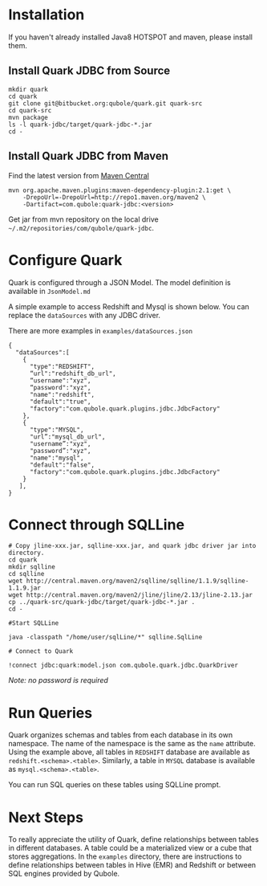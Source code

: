 Installation
============
If you haven't already installed Java8 HOTSPOT and maven, please install them.

Install Quark JDBC from Source
-------------------------
    mkdir quark
    cd quark
    git clone git@bitbucket.org:qubole/quark.git quark-src
    cd quark-src
    mvn package
    ls -l quark-jdbc/target/quark-jdbc-*.jar
    cd -
    
Install Quark JDBC from Maven
-----------------------------
Find the latest version from [Maven Central](https://search.maven.org/#search%7Cga%7C1%7Cquark-jdbc)

    mvn org.apache.maven.plugins:maven-dependency-plugin:2.1:get \
        -DrepoUrl=-DrepoUrl=http://repo1.maven.org/maven2 \
        -Dartifact=com.qubole:quark-jdbc:<version>

Get jar from mvn repository on the local drive `~/.m2/repositories/com/qubole/quark-jdbc`.
        
Configure Quark
===============
Quark is configured through a JSON Model. The model definition is available in `JsonModel.md`

A simple example to access Redshift and Mysql is shown below. You can replace the `dataSources`
with any JDBC driver.

There are more examples in `examples/dataSources.json`

    {
      "dataSources":[
        {
          "type":"REDSHIFT",
          “url":"redshift_db_url",
          “username":"xyz",
          “password":"xyz",
          "name":"redshift",
          "default":"true",
          "factory":"com.qubole.quark.plugins.jdbc.JdbcFactory"
        },
        {
          "type":"MYSQL",
          "url”:"mysql_db_url",
          "username”:"xyz",
          "password”:"xyz",
          "name":"mysql",
          "default":"false",
          "factory":"com.qubole.quark.plugins.jdbc.JdbcFactory"
        }
       ],
    }

Connect through SQLLine
=======================

    # Copy jline-xxx.jar, sqlline-xxx.jar, and quark jdbc driver jar into directory.
    cd quark
    mkdir sqlline
    cd sqlline
    wget http://central.maven.org/maven2/sqlline/sqlline/1.1.9/sqlline-1.1.9.jar
    wget http://central.maven.org/maven2/jline/jline/2.13/jline-2.13.jar
    cp ../quark-src/quark-jdbc/target/quark-jdbc-*.jar .
    cd -
    
    #Start SQLLine

    java -classpath "/home/user/sqlLine/*" sqlline.SqlLine

    # Connect to Quark

    !connect jdbc:quark:model.json com.qubole.quark.jdbc.QuarkDriver

*Note: no password is required*

Run Queries
===========
Quark organizes schemas and tables from each database in its own namespace. The name of the 
namespace is the same as the `name` attribute. Using the example 
above, all tables in `REDSHIFT` database are available as `redshift.<schema>.<table>`. Similarly,
 a table in `MYSQL` database is available as `mysql.<schema>.<table>`.

You can run SQL queries on these tables using SQLLine prompt.
 
Next Steps
==========
 
To really appreciate the utility of Quark, define relationships between tables in different 
databases. A table could be a materialized view or a cube that stores aggregations. In the 
`examples` directory, there are instructions to define relationships between tables in Hive (EMR) 
and Redshift or between SQL engines provided by Qubole. 